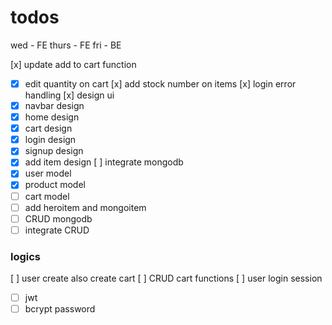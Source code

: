 # todos
wed - FE
thurs - FE
fri - BE

[x] update add to cart function
- [x] edit quantity on cart
[x] add stock number on items
[x] login error handling
[x] design ui
- [x] navbar design
- [x] home design
- [x] cart design
- [x] login design
- [x] signup design
- [x] add item design
[ ] integrate mongodb
- [x] user model
- [x] product model
- [ ] cart model
- [ ] add heroitem and mongoitem
- [ ] CRUD mongodb
- [ ] integrate CRUD 

### logics
[ ] user create also create cart
[ ] CRUD cart functions
[ ] user login session
- [ ] jwt
- [ ] bcrypt password
